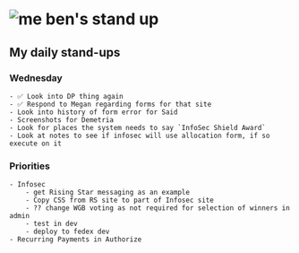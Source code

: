 # ![me](https://avatars2.githubusercontent.com/u/5232044?s=50&v=4) ben's stand up

## My daily stand-ups

### Wednesday

    - ✅ Look into DP thing again
    - ✅ Respond to Megan regarding forms for that site
    - Look into history of form error for Said
    - Screenshots for Demetria
    - Look for places the system needs to say `InfoSec Shield Award`
    - Look at notes to see if infosec will use allocation form, if so execute on it
    
### Priorities 
   
    - Infosec
        - get Rising Star messaging as an example
        - Copy CSS from RS site to part of Infosec site
        - ?? change WGB voting as not required for selection of winners in admin
        - test in dev
        - deploy to fedex dev
    - Recurring Payments in Authorize
